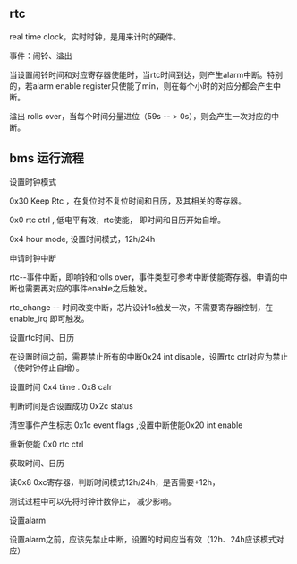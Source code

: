## rtc 

real time clock，实时时钟，是用来计时的硬件。

事件：闹铃、溢出

当设置闹铃时间和对应寄存器使能时，当rtc时间到达，则产生alarm中断。特别的，若alarm enable register只使能了min，则在每个小时的对应分都会产生中断。

溢出 rolls over，当每个时间分量进位（59s -- > 0s），则会产生一次对应的中断。

## bms 运行流程

设置时钟模式

0x30 Keep Rtc ，在复位时不复位时间和日历，及其相关的寄存器。

0x0  rtc  ctrl , 低电平有效，rtc使能， 即时间和日历开始自增。

0x4  hour mode, 设置时间模式，12h/24h



申请时钟中断

rtc--事件中断，即响铃和rolls over，事件类型可参考中断使能寄存器。申请的中断也需要再对应的事件enable之后触发。

rtc_change -- 时间改变中断，芯片设计1s触发一次，不需要寄存器控制，在enable_irq 即可触发。



设置rtc时间、日历

在设置时间之前，需要禁止所有的中断0x24 int disable，设置rtc ctrl对应为禁止（使时钟停止自增）。

设置时间 0x4 time . 0x8 calr

判断时间是否设置成功 0x2c status 

清空事件产生标志 0x1c event flags ,设置中断使能0x20 int enable

重新使能 0x0 rtc ctrl



获取时间、日历

读0x8 0xc寄存器，判断时间模式12h/24h，是否需要+12h，

测试过程中可以先将时钟计数停止， 减少影响。



设置alarm

设置alarm之前，应该先禁止中断，设置的时间应当有效（12h、24h应该模式对应）

